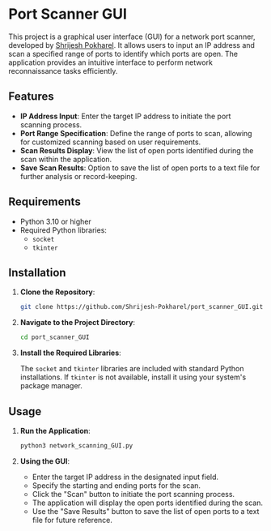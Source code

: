 # Port Scanner GUI

This project is a graphical user interface (GUI) for a network port scanner, developed by [Shrijesh Pokharel](https://shrijesh.com.np/). It allows users to input an IP address and scan a specified range of ports to identify which ports are open. The application provides an intuitive interface to perform network reconnaissance tasks efficiently.

## Features

- **IP Address Input**: Enter the target IP address to initiate the port scanning process.
- **Port Range Specification**: Define the range of ports to scan, allowing for customized scanning based on user requirements.
- **Scan Results Display**: View the list of open ports identified during the scan within the application.
- **Save Scan Results**: Option to save the list of open ports to a text file for further analysis or record-keeping.

## Requirements

- Python 3.10 or higher
- Required Python libraries:
  - `socket`
  - `tkinter`

## Installation

1. **Clone the Repository**:

   ```bash
   git clone https://github.com/Shrijesh-Pokharel/port_scanner_GUI.git
   ```

2. **Navigate to the Project Directory**:

   ```bash
   cd port_scanner_GUI
   ```

3. **Install the Required Libraries**:

   The `socket` and `tkinter` libraries are included with standard Python installations. If `tkinter` is not available, install it using your system's package manager.

## Usage

1. **Run the Application**:

   ```bash
   python3 network_scanning_GUI.py
   ```

2. **Using the GUI**:

   - Enter the target IP address in the designated input field.
   - Specify the starting and ending ports for the scan.
   - Click the "Scan" button to initiate the port scanning process.
   - The application will display the open ports identified during the scan.
   - Use the "Save Results" button to save the list of open ports to a text file for future reference.
